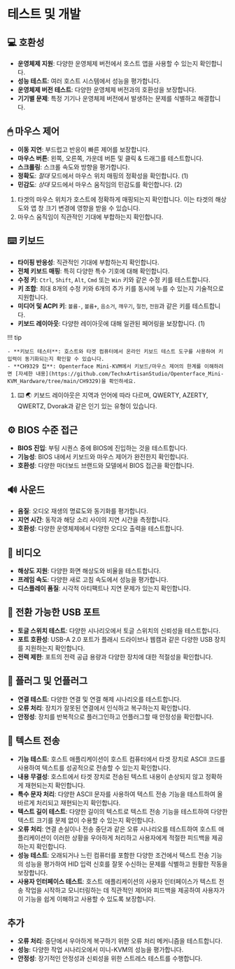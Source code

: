 # 테스트 및 개발

## 💻 호환성

- **운영체제 지원**: 다양한 운영체제 버전에서 호스트 앱을 사용할 수 있는지 확인합니다.
- **성능 테스트**: 여러 호스트 시스템에서 성능을 평가합니다.
- **운영체제 버전 테스트**: 다양한 운영체제 버전과의 호환성을 보장합니다.
- **기기별 문제**: 특정 기기나 운영체제 버전에서 발생하는 문제를 식별하고 해결합니다.

## 🖱 마우스 제어

<div class="annotate" markdown>

- **이동 지연**: 부드럽고 반응이 빠른 제어를 보장합니다.
- **마우스 버튼**: 왼쪽, 오른쪽, 가운데 버튼 및 클릭 & 드래그를 테스트합니다.
- **스크롤링**: 스크롤 속도와 방향을 평가합니다.
- **정확도**: *절대* 모드에서 마우스 위치 매핑의 정확성을 확인합니다. (1)
- **민감도**: *상대* 모드에서 마우스 움직임의 민감도를 확인합니다. (2)

</div>

1. 타겟의 마우스 위치가 호스트에 정확하게 매핑되는지 확인합니다. 이는 타겟의 해상도와 앱 창 크기 변경에 영향을 받을 수 있습니다.
2. 마우스 움직임이 직관적인 기대에 부합하는지 확인합니다.

## ⌨️ 키보드

<div class="annotate" markdown>

- **타이핑 반응성**: 직관적인 기대에 부합하는지 확인합니다.
- **전체 키보드 매핑**: 특히 다양한 특수 기호에 대해 확인합니다.
- **수정 키**: `Ctrl`, `Shift`, `Alt`, `Cmd` 또는 `Win` 키와 같은 수정 키를 테스트합니다.
- **키 조합**: 최대 8개의 수정 키와 6개의 추가 키를 동시에 누를 수 있는지 기술적으로 지원합니다.
- **미디어 및 ACPI 키**: `볼륨-`, `볼륨+`, `음소거`, `깨우기`, `절전`, `전원`과 같은 키를 테스트합니다.
- **키보드 레이아웃**: 다양한 레이아웃에 대해 일관된 페어링을 보장합니다. (1)

!!! tip

    - **키보드 테스터**: 호스트와 타겟 컴퓨터에서 온라인 키보드 테스트 도구를 사용하여 키 입력이 동기화되는지 확인할 수 있습니다.
    - **CH9329 칩**: Openterface Mini-KVM에서 키보드/마우스 제어의 한계를 이해하려면 [자세한 내용](https://github.com/TechxArtisanStudio/Openterface_Mini-KVM_Hardware/tree/main/CH9329)을 확인하세요.

</div>

1. ⌨️ 🌏 키보드 레이아웃은 지역과 언어에 따라 다르며, QWERTY, AZERTY, QWERTZ, Dvorak과 같은 인기 있는 유형이 있습니다.

## ⚙️ BIOS 수준 접근

- **BIOS 진입**: 부팅 시퀀스 중에 BIOS에 진입하는 것을 테스트합니다.
- **기능성**: BIOS 내에서 키보드와 마우스 제어가 완전한지 확인합니다.
- **호환성**: 다양한 마더보드 브랜드와 모델에서 BIOS 접근을 확인합니다.

## 🔊 사운드

- **음질**: 오디오 재생의 명료도와 동기화를 평가합니다.
- **지연 시간**: 동작과 해당 소리 사이의 지연 시간을 측정합니다.
- **호환성**: 다양한 운영체제에서 다양한 오디오 출력을 테스트합니다.

## 🎥 비디오

- **해상도 지원**: 다양한 화면 해상도와 비율을 테스트합니다.
- **프레임 속도**: 다양한 새로 고침 속도에서 성능을 평가합니다.
- **디스플레이 품질**: 시각적 아티팩트나 지연 문제가 있는지 확인합니다.

## 🔄 전환 가능한 USB 포트

- **토글 스위치 테스트**: 다양한 시나리오에서 토글 스위치의 신뢰성을 테스트합니다.
- **포트 호환성**: USB-A 2.0 포트가 플래시 드라이브나 웹캠과 같은 다양한 USB 장치를 지원하는지 확인합니다.
- **전력 제한**: 포트의 전력 공급 용량과 다양한 장치에 대한 적절성을 확인합니다.

## 🔌 플러그 및 언플러그

- **연결 테스트**: 다양한 연결 및 연결 해제 시나리오를 테스트합니다.
- **오류 처리**: 장치가 잘못된 연결에서 인식하고 복구하는지 확인합니다.
- **안정성**: 장치를 반복적으로 플러그인하고 언플러그할 때 안정성을 확인합니다.

## 📝 텍스트 전송

- **기능 테스트**: 호스트 애플리케이션이 호스트 컴퓨터에서 타겟 장치로 ASCII 코드를 사용하여 텍스트를 성공적으로 전송할 수 있는지 확인합니다.
- **내용 무결성**: 호스트에서 타겟 장치로 전송된 텍스트 내용이 손상되지 않고 정확하게 재현되는지 확인합니다.
- **특수 문자 처리**: 다양한 ASCII 문자를 사용하여 텍스트 전송 기능을 테스트하여 올바르게 처리되고 재현되는지 확인합니다.
- **텍스트 길이 테스트**: 다양한 길이의 텍스트로 텍스트 전송 기능을 테스트하여 다양한 텍스트 크기를 문제 없이 수용할 수 있는지 확인합니다.
- **오류 처리**: 연결 손실이나 전송 중단과 같은 오류 시나리오를 테스트하여 호스트 애플리케이션이 이러한 상황을 우아하게 처리하고 사용자에게 적절한 피드백을 제공하는지 확인합니다.
- **성능 테스트**: 오래되거나 느린 컴퓨터를 포함한 다양한 조건에서 텍스트 전송 기능의 성능을 평가하여 HID 입력 신호를 잘못 수신하는 문제를 식별하고 원활한 작동을 보장합니다.
- **사용자 인터페이스 테스트**: 호스트 애플리케이션의 사용자 인터페이스가 텍스트 전송 작업을 시작하고 모니터링하는 데 직관적인 제어와 피드백을 제공하여 사용자가 이 기능을 쉽게 이해하고 사용할 수 있도록 보장합니다.

## 추가

- **오류 처리**: 중단에서 우아하게 복구하기 위한 오류 처리 메커니즘을 테스트합니다.
- **성능**: 다양한 작업 시나리오에서 미니-KVM의 성능을 평가합니다.
- **안정성**: 장기적인 안정성과 신뢰성을 위한 스트레스 테스트를 수행합니다.